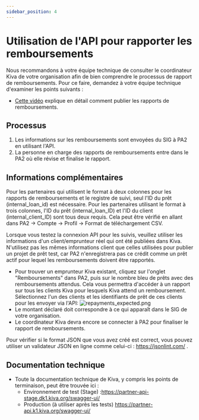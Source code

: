 ```yaml
---
sidebar_position: 4
---
```


# Utilisation de l'API pour rapporter les remboursements
Nous recommandons à votre équipe technique de consulter le coordinateur Kiva de votre organisation afin de bien comprendre le processus de rapport de remboursements. Pour ce faire, demandez à votre équipe technique d'examiner les points suivants :
* [Cette vidéo](https://www.youtube.com/watch?v=pgg_rHBEQI8) explique en détail comment publier les rapports de remboursements.

## Processus  
1. Les informations sur les remboursements sont envoyées du SIG à PA2 en utilisant l'API.
2. La personne en charge des rapports de remboursements entre dans le PA2 où elle révise et finalise le rapport.

## Informations complémentaires

Pour les partenaires qui utilisent le format à deux colonnes pour les rapports de remboursements et le registre de suivi, seul l'ID du prêt (internal_loan_id) est nécessaire. Pour les partenaires utilisant le format à trois colonnes, l'ID du prêt (internal_loan_ID) et l'ID du client (internal_client_ID) sont tous deux requis. Cela peut être vérifié en allant dans PA2 -> Compte -> Profil -> Format de téléchargement CSV.  

Lorsque vous testez la connexion API pour les suivis, veuillez utiliser les informations d'un client/emprunteur réel qui ont été publiées dans Kiva. N'utilisez pas les mêmes informations client que celles utilisées pour publier un projet de prêt test, car PA2 n'enregistrera pas ce crédit comme un prêt actif pour lequel les remboursements doivent être rapportés.
  * Pour trouver un emprunteur Kiva existant, cliquez sur l'onglet "Remboursements" dans PA2, puis sur le nombre bleu de prêts avec des remboursements attendus. Cela vous permettra d'accéder à un rapport sur tous les clients Kiva pour lesquels Kiva attend un remboursement. Sélectionnez l'un des clients et les identifiants de prêt de ces clients pour les envoyer via l'API: ![repayments_expected.png](@site/static/img/repayments_expected.png)
  * Le montant déclaré doit correspondre à ce qui apparaît dans le SIG de votre organisation.
  * Le coordinateur Kiva devra encore se connecter à PA2 pour finaliser le rapport de remboursements.

Pour vérifier si le format JSON que vous avez créé est correct, vous pouvez utiliser un validateur JSON en ligne comme celui-ci : https://jsonlint.com/ .

## Documentation technique
* Toute la documentation technique de Kiva, y compris les points de terminaison, peut être trouvée ici :
  * Environnement de test (Stage) :https://partner-api-stage.dk1.kiva.org/swagger-ui/
  * Production (à utiliser après les tests)  https://partner-api.k1.kiva.org/swagger-ui/
